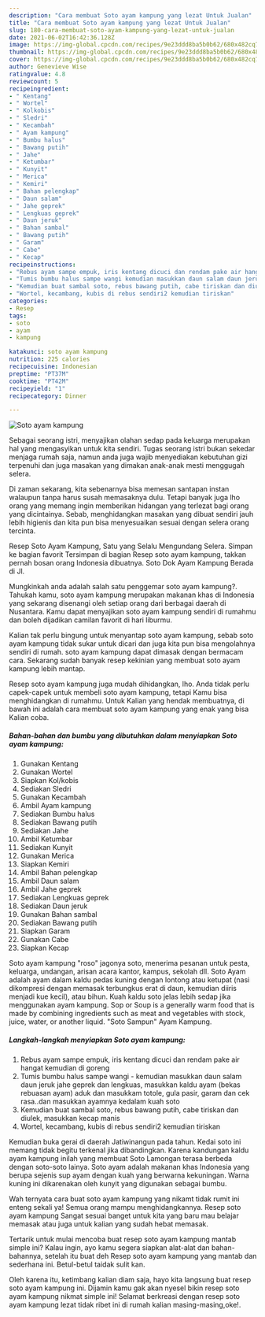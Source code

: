 ```yaml
---
description: "Cara membuat Soto ayam kampung yang lezat Untuk Jualan"
title: "Cara membuat Soto ayam kampung yang lezat Untuk Jualan"
slug: 180-cara-membuat-soto-ayam-kampung-yang-lezat-untuk-jualan
date: 2021-06-02T16:42:36.128Z
image: https://img-global.cpcdn.com/recipes/9e23ddd8ba5b0b62/680x482cq70/soto-ayam-kampung-foto-resep-utama.jpg
thumbnail: https://img-global.cpcdn.com/recipes/9e23ddd8ba5b0b62/680x482cq70/soto-ayam-kampung-foto-resep-utama.jpg
cover: https://img-global.cpcdn.com/recipes/9e23ddd8ba5b0b62/680x482cq70/soto-ayam-kampung-foto-resep-utama.jpg
author: Genevieve Wise
ratingvalue: 4.8
reviewcount: 5
recipeingredient:
- " Kentang"
- " Wortel"
- " Kolkobis"
- " Sledri"
- " Kecambah"
- " Ayam kampung"
- " Bumbu halus"
- " Bawang putih"
- " Jahe"
- " Ketumbar"
- " Kunyit"
- " Merica"
- " Kemiri"
- " Bahan pelengkap"
- " Daun salam"
- " Jahe geprek"
- " Lengkuas geprek"
- " Daun jeruk"
- " Bahan sambal"
- " Bawang putih"
- " Garam"
- " Cabe"
- " Kecap"
recipeinstructions:
- "Rebus ayam sampe empuk, iris kentang dicuci dan rendam pake air hangat kemudian di goreng"
- "Tumis bumbu halus sampe wangi kemudian masukkan daun salam daun jeruk jahe geprek dan lengkuas, masukkan kaldu ayam (bekas rebuasan ayam) aduk dan masukkam totole, gula pasir, garam dan cek rasa..dan masukkan ayamnya kedalam kuah soto"
- "Kemudian buat sambal soto, rebus bawang putih, cabe tiriskan dan diulek, masukkan kecap manis"
- "Wortel, kecambang, kubis di rebus sendiri2 kemudian tiriskan"
categories:
- Resep
tags:
- soto
- ayam
- kampung

katakunci: soto ayam kampung 
nutrition: 225 calories
recipecuisine: Indonesian
preptime: "PT37M"
cooktime: "PT42M"
recipeyield: "1"
recipecategory: Dinner

---
```



![Soto ayam kampung](https://img-global.cpcdn.com/recipes/9e23ddd8ba5b0b62/680x482cq70/soto-ayam-kampung-foto-resep-utama.jpg)

Sebagai seorang istri, menyajikan olahan sedap pada keluarga merupakan hal yang mengasyikan untuk kita sendiri. Tugas seorang istri bukan sekedar menjaga rumah saja, namun anda juga wajib menyediakan kebutuhan gizi terpenuhi dan juga masakan yang dimakan anak-anak mesti menggugah selera.

Di zaman  sekarang, kita sebenarnya bisa memesan santapan instan walaupun tanpa harus susah memasaknya dulu. Tetapi banyak juga lho orang yang memang ingin memberikan hidangan yang terlezat bagi orang yang dicintainya. Sebab, menghidangkan masakan yang dibuat sendiri jauh lebih higienis dan kita pun bisa menyesuaikan sesuai dengan selera orang tercinta. 

Resep Soto Ayam Kampung, Satu yang Selalu Mengundang Selera. Simpan ke bagian favorit Tersimpan di bagian Resep soto ayam kampung, takkan pernah bosan orang Indonesia dibuatnya. Soto Dok Ayam Kampung Berada di Jl.

Mungkinkah anda adalah salah satu penggemar soto ayam kampung?. Tahukah kamu, soto ayam kampung merupakan makanan khas di Indonesia yang sekarang disenangi oleh setiap orang dari berbagai daerah di Nusantara. Kamu dapat menyajikan soto ayam kampung sendiri di rumahmu dan boleh dijadikan camilan favorit di hari liburmu.

Kalian tak perlu bingung untuk menyantap soto ayam kampung, sebab soto ayam kampung tidak sukar untuk dicari dan juga kita pun bisa mengolahnya sendiri di rumah. soto ayam kampung dapat dimasak dengan bermacam cara. Sekarang sudah banyak resep kekinian yang membuat soto ayam kampung lebih mantap.

Resep soto ayam kampung juga mudah dihidangkan, lho. Anda tidak perlu capek-capek untuk membeli soto ayam kampung, tetapi Kamu bisa menghidangkan di rumahmu. Untuk Kalian yang hendak membuatnya, di bawah ini adalah cara membuat soto ayam kampung yang enak yang bisa Kalian coba.

<!--inarticleads1-->

##### Bahan-bahan dan bumbu yang dibutuhkan dalam menyiapkan Soto ayam kampung:

1. Gunakan  Kentang
1. Gunakan  Wortel
1. Siapkan  Kol/kobis
1. Sediakan  Sledri
1. Gunakan  Kecambah
1. Ambil  Ayam kampung
1. Sediakan  Bumbu halus
1. Sediakan  Bawang putih
1. Sediakan  Jahe
1. Ambil  Ketumbar
1. Sediakan  Kunyit
1. Gunakan  Merica
1. Siapkan  Kemiri
1. Ambil  Bahan pelengkap
1. Ambil  Daun salam
1. Ambil  Jahe geprek
1. Sediakan  Lengkuas geprek
1. Sediakan  Daun jeruk
1. Gunakan  Bahan sambal
1. Sediakan  Bawang putih
1. Siapkan  Garam
1. Gunakan  Cabe
1. Siapkan  Kecap


Soto ayam kampung &#34;roso&#34; jagonya soto, menerima pesanan untuk pesta, keluarga, undangan, arisan acara kantor, kampus, sekolah dll. Soto Ayam adalah ayam dalam kaldu pedas kuning dengan lontong atau ketupat (nasi dikompresi dengan memasak terbungkus erat di daun, kemudian diiris menjadi kue kecil), atau bihun. Kuah kaldu soto jelas lebih sedap jika menggunakan ayam kampung. Sop or Soup is a generally warm food that is made by combining ingredients such as meat and vegetables with stock, juice, water, or another liquid. &#34;Soto Sampun&#34; Ayam Kampung. 

<!--inarticleads2-->

##### Langkah-langkah menyiapkan Soto ayam kampung:

1. Rebus ayam sampe empuk, iris kentang dicuci dan rendam pake air hangat kemudian di goreng
1. Tumis bumbu halus sampe wangi - kemudian masukkan daun salam daun jeruk jahe geprek dan lengkuas, masukkan kaldu ayam (bekas rebuasan ayam) aduk dan masukkam totole, gula pasir, garam dan cek rasa..dan masukkan ayamnya kedalam kuah soto
1. Kemudian buat sambal soto, rebus bawang putih, cabe tiriskan dan diulek, masukkan kecap manis
1. Wortel, kecambang, kubis di rebus sendiri2 kemudian tiriskan


Kemudian buka gerai di daerah Jatiwinangun pada tahun. Kedai soto ini memang tidak begitu terkenal jika dibandingkan. Karena kandungan kaldu ayam kampung inilah yang membuat Soto Lamongan terasa berbeda dengan soto-soto lainya. Soto ayam adalah makanan khas Indonesia yang berupa sejenis sup ayam dengan kuah yang berwarna kekuningan. Warna kuning ini dikarenakan oleh kunyit yang digunakan sebagai bumbu. 

Wah ternyata cara buat soto ayam kampung yang nikamt tidak rumit ini enteng sekali ya! Semua orang mampu menghidangkannya. Resep soto ayam kampung Sangat sesuai banget untuk kita yang baru mau belajar memasak atau juga untuk kalian yang sudah hebat memasak.

Tertarik untuk mulai mencoba buat resep soto ayam kampung mantab simple ini? Kalau ingin, ayo kamu segera siapkan alat-alat dan bahan-bahannya, setelah itu buat deh Resep soto ayam kampung yang mantab dan sederhana ini. Betul-betul taidak sulit kan. 

Oleh karena itu, ketimbang kalian diam saja, hayo kita langsung buat resep soto ayam kampung ini. Dijamin kamu gak akan nyesel bikin resep soto ayam kampung nikmat simple ini! Selamat berkreasi dengan resep soto ayam kampung lezat tidak ribet ini di rumah kalian masing-masing,oke!.

